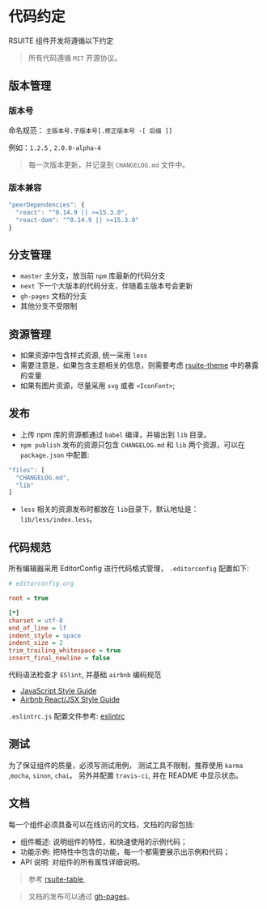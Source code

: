 # 代码约定

RSUITE 组件开发将遵循以下约定

> 所有代码遵循 `MIT` 开源协议。

## 版本管理

### 版本号
命名规范： `主版本号.子版本号[.修正版本号 -[ 后缀 ]]`

例如：`1.2.5` , `2.0.0-alpha-4`

> 每一次版本更新，并记录到 `CHANGELOG.md` 文件中。


### 版本兼容

```js
"peerDependencies": {
  "react": "^0.14.9 || >=15.3.0",
  "react-dom": "^0.14.9 || >=15.3.0"
}
```

## 分支管理
- `master` 主分支，放当前 `npm` 库最新的代码分支
- `next` 下一个大版本的代码分支，伴随着主版本号会更新
- `gh-pages` 文档的分支
- 其他分支不受限制

## 资源管理
- 如果资源中包含样式资源, 统一采用 `less`
- 需要注意是，如果包含主题相关的信息，则需要考虑 [rsuite-theme](https://github.com/rsuite/rsuite-theme/blob/master/src/less/variables.less) 中的暴露的变量
- 如果有图片资源，尽量采用 `svg` 或者 `<IconFont>`;



## 发布

- 上传 npm 库的资源都通过 `babel` 编译，并输出到 `lib` 目录。
- `npm publish` 发布的资源只包含 `CHANGELOG.md` 和 `lib` 两个资源，可以在 `package.json` 中配置:
```js
"files": [
  "CHANGELOG.md",
  "lib"
]
```
- `less` 相关的资源发布时都放在 `lib`目录下，默认地址是： `lib/less/index.less`。


## 代码规范

所有编辑器采用 EditorConfig 进行代码格式管理， `.editorconfig` 配置如下:

```ini
# editorconfig.org

root = true

[*]
charset = utf-8
end_of_line = lf
indent_style = space
indent_size = 2
trim_trailing_whitespace = true
insert_final_newline = false
```

代码语法检查才 `ESlint`, 并基础 `airbnb` 编码规范

- [JavaScript Style Guide](https://github.com/airbnb/javascript)
- [Airbnb React/JSX Style Guide](https://github.com/airbnb/javascript/tree/master/react)

`.eslintrc.js` 配置文件参考: [eslintrc](https://gist.github.com/simonguo/1d6c698d5c91c082e73f79f5bc978cae#file-eslintrc-js)





## 测试

为了保证组件的质量，必须写测试用例， 测试工具不限制，推荐使用 `karma` ,`mocha`, `sinon`, `chai`。
另外并配置 `travis-ci`, 并在 README 中显示状态。


## 文档

每一个组件必须具备可以在线访问的文档，文档的内容包括:

- 组件概述: 说明组件的特性，和快速使用的示例代码；
- 功能示例: 把特性中包含的功能，每一个都需要展示出示例和代码；
- API 说明: 对组件的所有属性详细说明。

> 参考 [rsuite-table](https://rsuitejs.com/rsuite-table),

> 文档的发布可以通过 [gh-pages](https://github.com/tschaub/gh-pages)。






